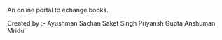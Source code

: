 An online portal to echange books.

Created by :-
Ayushman Sachan 
Saket Singh
Priyansh Gupta
Anshuman Mridul
